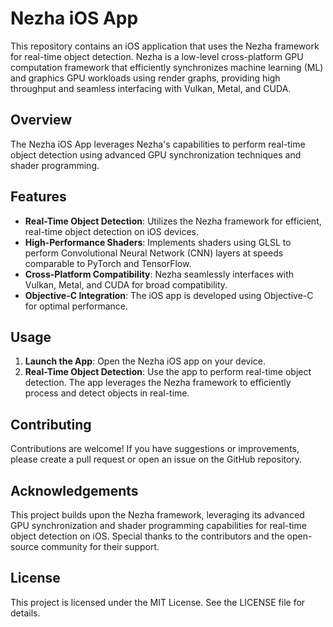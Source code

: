 # Nezha iOS App

This repository contains an iOS application that uses the Nezha framework for real-time object detection. Nezha is a low-level cross-platform GPU computation framework that efficiently synchronizes machine learning (ML) and graphics GPU workloads using render graphs, providing high throughput and seamless interfacing with Vulkan, Metal, and CUDA.

## Overview

The Nezha iOS App leverages Nezha's capabilities to perform real-time object detection using advanced GPU synchronization techniques and shader programming.

## Features

- **Real-Time Object Detection**: Utilizes the Nezha framework for efficient, real-time object detection on iOS devices.
- **High-Performance Shaders**: Implements shaders using GLSL to perform Convolutional Neural Network (CNN) layers at speeds comparable to PyTorch and TensorFlow.
- **Cross-Platform Compatibility**: Nezha seamlessly interfaces with Vulkan, Metal, and CUDA for broad compatibility.
- **Objective-C Integration**: The iOS app is developed using Objective-C for optimal performance.

## Usage

1. **Launch the App**: Open the Nezha iOS app on your device.
2. **Real-Time Object Detection**: Use the app to perform real-time object detection. The app leverages the Nezha framework to efficiently process and detect objects in real-time.

## Contributing

Contributions are welcome! If you have suggestions or improvements, please create a pull request or open an issue on the GitHub repository.

## Acknowledgements

This project builds upon the Nezha framework, leveraging its advanced GPU synchronization and shader programming capabilities for real-time object detection on iOS. Special thanks to the contributors and the open-source community for their support.

## License

This project is licensed under the MIT License. See the LICENSE file for details.
